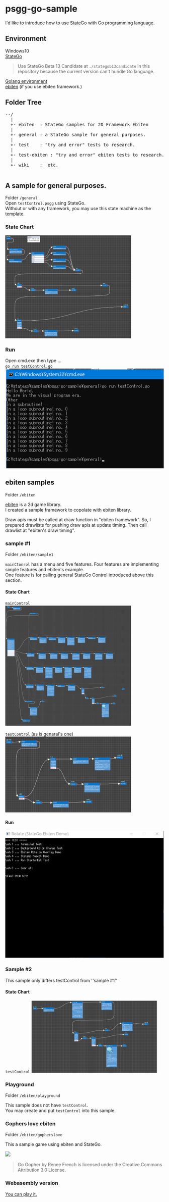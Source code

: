 # psgg-go-sample

I'd like to introduce how to use StateGo with Go programming language.

## Environment

Windows10  
[StateGo](https://statego.programanic.com)  
> Use StateGo Beta 13 Candidate at  ``./stategob13candidate`` in this repository because the current version can't hundle Go language.

[Golang environment](https://golang.org/doc/install)  
[ebiten](https://ebiten.org/) (if you use ebiten framework.)

## Folder Tree

<pre>
--/  
  |   
  +- ebiten  : StateGo samples for 2D Framework Ebiten   
  |   
  +- general : a StateGo sample for general purposes.   
  |  
  +- test    : "try and error" tests to research.  
  |  
  +- test-ebiten : "try and error" ebiten tests to research.  
  |  
  +- wiki    :  etc.  
 </pre>
 
## A sample for general purposes.
Folder ``/general``  
Open ``testControl.psgg`` using StateGo.    
Without or with any framework, you may use this state machine as the template.
### State Chart
<img src="https://raw.githubusercontent.com/NNNIC/psgg-go-sample/main/wiki/g1.png" width=400px/>

### Run  
Open cmd.exe then type ...  
``
go run testControl.go
``  
![](https://raw.githubusercontent.com/NNNIC/psgg-go-sample/main/wiki/g1run.png)

## ebiten samples
Folder ``/ebiten``  

[ebiten](https://ebiten.org/) is a 2d game library.  
I created a sample framework to copolate with ebiten library. 

Draw apis must be called at draw function in "ebiten framework". So, I prepared drawlists for pushing draw apis at update timing. Then call drawlist at "ebiten's draw timing".

### sample #1
Folder ``/ebiten/sample1``

``mainCtonrol`` has a menu and five features. 
Four features are implementing simple features and ebiten's example.  
One feature is for calling general StateGo Control introduced above this section.

#### State Chart

``mainControl``  
<img src="https://raw.githubusercontent.com/NNNIC/psgg-go-sample/main/wiki/es1main.png" width=400px/>

``testControl`` (as is genaral's one)  
<img src="https://raw.githubusercontent.com/NNNIC/psgg-go-sample/main/wiki/es1test.png" width=400px/>

#### Run

![](https://raw.githubusercontent.com/NNNIC/psgg-go-sample/main/wiki/es1.gif)

### Sample #2

This sample only differs testControl from ''sample #1''

#### State Chart

``testControl`` 
<img src="https://raw.githubusercontent.com/NNNIC/psgg-go-sample/main/wiki/es2test.png" width=400px/>

### Playground
Folder ``/ebiten/playground``

This sample does not have ``testControl``.   
You may create and put ``testControl`` into this sample.  

### Gophers love ebiten
Folder ``/ebiten/gopherslove``

This a sample game using ebiten and StateGo.  

![](https://raw.githubusercontent.com/NNNIC/psgg-go-sample/main/wiki/rotatex3-2.gif)

>Go Gopher by Renee French is licensed under the Creative Commons Attribution 3.0 License.

### Webasembly version

[You can play it.](https://nnnic.github.io/psgg-go-sampleweb/)





